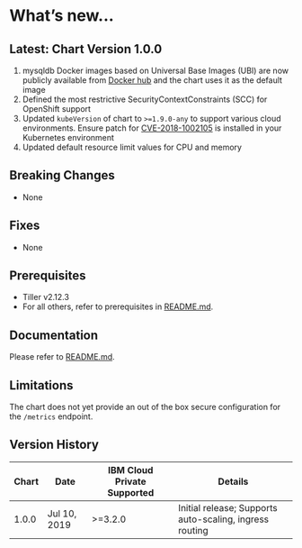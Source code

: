 # What’s new...

## Latest: Chart Version 1.0.0

1. mysqldb Docker images based on Universal Base Images (UBI) are now publicly available from [Docker hub](https://hub.docker.com/r/merciiot/mysqldb) and the chart uses it as the default image
1. Defined the most restrictive SecurityContextConstraints (SCC) for OpenShift support
1. Updated `kubeVersion` of chart to `>=1.9.0-any` to support various cloud environments. Ensure patch for [CVE-2018-1002105](https://github.com/kubernetes/kubernetes/issues/71411) is installed in your Kubernetes environment
1. Updated default resource limit values for CPU and memory

## Breaking Changes

* None

## Fixes

* None

## Prerequisites

* Tiller v2.12.3
* For all others, refer to prerequisites in [README.md](https://github.com/heretse/environment-merciiot-staging/tree/master/mysqldb/README.md).

## Documentation

Please refer to [README.md](https://github.com/heretse/environment-merciiot-staging/tree/master/mysqldb/README.md).

## Limitations

The chart does not yet provide an out of the box secure configuration for the `/metrics` endpoint.

## Version History

| Chart  | Date          | IBM Cloud Private Supported | Details                      |
| ------ | ------------- | --------------------------- | ---------------------------- |
| 1.0.0  | Jul 10, 2019  | >=3.2.0                     |  Initial release; Supports auto-scaling, ingress routing|
